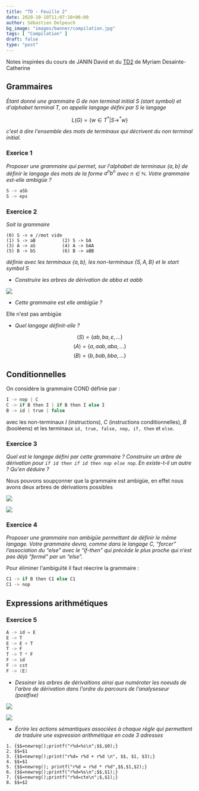 ```yaml
---
title: "TD - Feuille 2"
date: 2020-10-10T11:07:10+06:00
author: Sébastien Delpeuch
bg_image: "images/banner/compilation.jpg"
tags: [ "Compilation" ]
draft: false
type: "post"
---
```


Notes inspirées du cours de JANIN David et du [TD2](https://moodle.bordeaux-inp.fr/pluginfile.php/151721/mod_resource/content/1/td2.pdf) de Myriam Desainte-Catherine

## Grammaires

*Étant donné une grammaire $G$ de non terminal initial $S$ (start symbol) et
d'alphabet terminal $T$, on appelle langage défini par $S$ le langage*

$$L(G)=\{w \in T^\ast \vert S \rightarrow^\ast w\}$$

*c'est à dire l'ensemble des mots de terminaux qui décrivent du non terminal
initial*.

### Exerice 1

*Proposer une grammaire qui permet, sur l'alphabet de terminaux $\{a,b\}$ de
définir le langage des mots de la forme $a^n b^n$ avec $n \in \mathbb{N}$.
Votre grammaire est-elle ambigüe ?*

```c
S -> aSb
S -> eps
```

### Exercice 2

*Soit la grammaire*

```
(0) S -> e //mot vide
(1) S -> aB          (2) S -> bA
(3) A -> aS          (4) A -> bAA
(5) B -> bS          (6) B -> aBB
```

*définie avec les terminaux $\{a,b\}$, les non-terminaux $\{S,A,B\}$ et le
start symbol $S$*

+ *Construire les arbres de dérivation de abba et aabb*

![](./img/3.png)

+ *Cette grammaire est elle ambigüe ?*

Elle n'est pas ambigüe

+ *Quel langage définit-elle ?*

$$(S) = \{ab,ba,\varepsilon,...\}$$
$$(A) = \{a, aab, aba, ...\}$$
$$(B) = \{b,bab,bba,...\}$$

## Conditionnelles

On considère la grammaire COND définie par :

```c
I -> nop | C
C -> if B then I | if B then I else I
B -> id | true | false
```

avec les non-terminaux $I$ (instructions), $C$ (instructions
conditionnelles), $B$ (booléens) et les terminaux `id, true, false, nop, if,
then` et `else`.

### Exercice 3

*Quel est le langage défini par cette grammaire ? Construire un arbre de
dérivation pour `if id then if id then nop else nop`. En existe-t-il un autre ?
Qu'en déduire ?*

Nous pouvons soupçonner que la grammaire est ambigüe, en effet nous avons deux
arbres de dérivations possibles

![](./img/arbre4.png)

![](./img/arbre5.jpg)

### Exercice 4

*Proposer une grammaire non ambigüe permettant de définir le même langage. Votre grammaire
devra, comme dans le langage C, “forcer” l’association du “else” avec le “if-then” qui précède le plus proche qui
n’est pas déjà “fermé” par un “else”.*

Pour éliminer l'ambiguïté il faut réecrire la grammaire :

```c
C1 -> if B then C1 else C1
C1 -> nop
```

## Expressions arithmétiques

### Exercice 5

```c
A -> id = E
E -> T
E -> E + T
T -> F
T -> T * F
F -> id
F -> cst
F -> (E)
```

+ *Dessiner les arbres de dérivaitions ainsi que numéroter les noeuds de l'arbre
  de dérivation dans l'ordre du parcours de l'analyseseur (postfixe)*

![](./img/arbre6.jpg)

![](./img/arbre7.jpg)

+ *Écrire les actions sémantiques associées à chaque règle qui permettent de
  traduire une expression arithmétique en code 3 adresses*

```
1. {$$=newreg();printf("r%d=%s\n";$$,$0);}
2. $$=$1
3. {$$=newreg();print("r%d= r%d + r%d \n", $$, $1, $3);}
4. $$=$1
5. {$$=newreg(); printf("r%d = r%d * r%d",$$,$1,$2);}
6. {$$=newreg();printf("r%d=%s\n";$$,$1);}
7. {$$=newreg();printf("r%d=cte\n";$,$1);}
8. $$=$2
```
